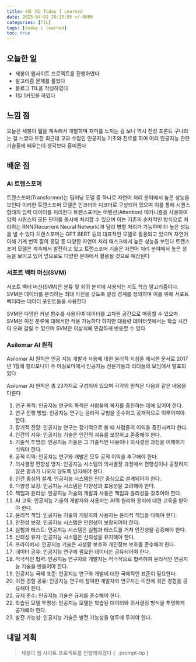 ```yaml
---
title: 4월 3일 Today I Learned
date: 2023-04-03 20:15:55 +/-0000
categories: [TIL]
tags: [today i learned]
toc: true
---
```


## 오늘한 일

* 세붕이 웹사이트 프로젝트를 진행하였다
* 알고리즘 문제를 풀었다
* 블로그 TIL을 작성하였다
* 1일 1커밋을 하였다

## 느낌 점

오늘은 세붕이 웹을 계속해서 개발하며 재미를 느끼는 걸 보니 역시 천성 프론트 구나라는 걸 느꼈다 또한 최근데 교과 수업인 인공지능 기초와 진로를 하며 여러 인공지능 관련 기술들에 배우는데 생각보다 흥미롭다

## 배운 점

### AI 트랜스포머

트랜스포머(Transformer)는 딥러닝 모델 중 하나로 자연어 처리 분야에서 높은 성능을 보인다 이러한 트랜스포머 모델은 인코더와 디코더로 구성되어 있으며 이를 통해 시퀀스 형태의 입력 데이터를 처리한다 트랜스포머는 어텐션(Attention) 메커니즘을 사용하여 입력 시퀀스의 모든 단어를 동시에 처리할 수 있으며 이는 기존의 순차적인 방식으로 처리하는 RNN(Recurrent Neural Network)과 달리 병렬 처리가 가능하며 더 높은 성능을 낼 수 있다 트랜스포머는 GPT BERT 등의 대표적인 모델로 활용되고 있으며 자연어 이해 기계 번역 질의 응답 등 다양한 자연어 처리 태스크에서 높은 성능을 보인다 트랜스포머 모델은 계속해서 발전하고 있고 트랜스포머 기술은 자연어 처리 분야에서 높은 성능을 보이고 있어 앞으로도 다양한 분야에서 활용될 것으로 예상된다

### 서포트 벡터 머신(SVM)

서포트 벡터 머신(SVM)은 분류 및 회귀 분석에 사용되는 지도 학습 알고리즘이다. SVM은 데이터를 분리하는 최대 마진을 갖도록 결정 경계를 정의하며 이를 위해 서포트 벡터라는 데이터 포인트들을 사용한다 

SVM은 다양한 커널 함수를 사용하여 데이터를 고차원 공간으로 매핑할 수 있으며 SVM은 이진 분류에 대해서만 적용 가능하다 하지만 대용량 데이터셋에서는 학습 시간이 오래 걸릴 수 있으며 SVM은 이상치에 민감하게 반응할 수 있다 

### Asilomar AI 원칙

Asilomar AI 원칙은 인공 지능 개발과 사용에 대한 윤리적 지침을 제시한 문서로 2017년 1월에 캘리포니아 주 아실로마에서 인공지능 전문가들과 리더들의 모임에서 발표되었다

Asilomar AI 원칙은 총 23가지로 구성되어 있으며 각각의 원칙은 다음과 같은 내용을 다룬다

1. 연구 목적: 인공지능 연구의 목적은 사람들의 복지를 증진하는 데에 있어야 한다.
1. 연구 진행 방법: 인공지능 연구는 윤리적 규범을 준수하고 공개적으로 이루어져야 한다.
1. 장기적 전망: 인공지능 연구는 장기적으로 볼 때 사람들의 이익을 증진시켜야 한다.
1. 인간의 자유: 인공지능 기술은 인간의 자유를 보장하고 존중해야 한다.
1. 기술적 투명성: 인공지능 기술은 그 기술적인 내용이나 의사결정 과정을 이해하기 쉬워야 한다.
1. 공적 이익: 인공지능 연구와 개발은 모두 공적 이익을 추구해야 한다.
1. 의사결정 편향성 방지: 인공지능 시스템의 의사결정 과정에서 편향성이나 공정하지 않은 결과가 나오지 않도록 방지해야 한다.
1. 인간 중심의 설계: 인공지능 시스템은 인간 중심으로 설계되어야 한다.
1. 다양성 보장: 인공지능 시스템은 다양성과 포용성을 고려해야 한다.
1. 책임과 윤리성: 인공지능 기술의 개발과 사용은 책임과 윤리성을 갖추어야 한다.
1. AI 교육: 인공지능 기술의 개발자와 사용자는 AI의 원리와 윤리에 대한 교육을 받아야 한다.
1. 윤리적 책임: 인공지능 기술의 개발자와 사용자는 윤리적 책임을 다해야 한다.
1. 안전성 보장: 인공지능 시스템은 안전성이 보장되어야 한다.
1. 실험과 테스트: 인공지능 시스템은 실험과 테스트를 거쳐 안전성을 검증해야 한다.
1. 신뢰성 유지: 인공지능 시스템은 신뢰성을 유지해야 한다.
1. 프라이버시: 인공지능 기술은 사생활 보호와 개인정보 보호를 준수해야 한다.
1. 데이터 공유: 인공지능 연구에 필요한 데이터는 공유되어야 한다.
1. 적극적인 협력: 인공지능 연구자와 개발자는 적극적으로 협력하여 윤리적인 인공지능 기술을 만들어야 한다.
1. 인공지능 국제 표준: 인공지능 연구와 개발에 대한 국제적인 표준이 필요한다.
1. 이전 경험 공유: 인공지능 연구에 참여한 개발자와 연구자는 이전에 겪은 경험을 공유해야 한다.
1. 규제 준수: 인공지능 기술은 규제를 준수해야 한다.
1. 학습된 모델 투명성: 인공지능 모델은 학습된 데이터와 의사결정 방식을 투명하게 공개해야 한다.
1. 발전 가능성: 인공지능 기술은 발전 가능성을 염두에 두어야 한다.

## 내일 계획

> 세붕이 웹 사이트 프로젝트를 진행해야겠다
{: .prompt-tip }